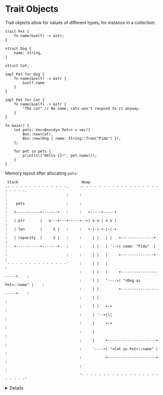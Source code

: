 # Trait Objects

Trait objects allow for values of different types, for instance in a collection:

```rust,editable
trait Pet {
    fn name(&self) -> &str;
}

struct Dog {
    name: String,
}

struct Cat;

impl Pet for Dog {
    fn name(&self) -> &str {
        &self.name
    }
}

impl Pet for Cat {
    fn name(&self) -> &str {
        "The cat" // No name, cats won't respond to it anyway.
    }
}

fn main() {
    let pets: Vec<Box<dyn Pet>> = vec![
        Box::new(Cat),
        Box::new(Dog { name: String::from("Fido") }),
    ];

    for pet in pets {
        println!("Hello {}!", pet.name());
    }
}
```

Memory layout after allocating `pets`:

```bob
 Stack                             Heap
.- - - - - - - - - - - - - -.     .- - - - - - - - - - - - - - - - - - - - - - -.
:                           :     :                                             :
:    pets                   :     :                                             :
:   +-----------+-------+   :     :   +-----+-----+                             :
:   | ptr       |   o---+---+-----+-->| o o | o o |                             :
:   | len       |     2 |   :     :   +-|-|-+-|-|-+                             :
:   | capacity  |     2 |   :     :     | |   | |   +---------------+           :
:   +-----------+-------+   :     :     | |   | '-->| name: "Fido"  |           :
:                           :     :     | |   |     +---------------+           :
`- - - - - - - - - - - - - -'     :     | |   |                                 :
                                  :     | |   |     +----------------------+    :
                                  :     | |   '---->| "<Dog as Pet>::name" |    :
                                  :     | |         +----------------------+    :
                                  :     | |                                     :
                                  :     | |   +-+                               :
                                  :     | '-->|\|                               :
                                  :     |     +-+                               :
                                  :     |                                       :
                                  :     |     +----------------------+          :
                                  :     '---->| "<Cat as Pet>::name" |          :
                                  :           +----------------------+          :
                                  :                                             :
                                  '- - - - - - - - - - - - - - - - - - - - - - -'
```

<details>

- Types that implement a given trait may be of different sizes. This makes it impossible to have things like `Vec<Pet>` in the example above.
- `dyn Pet` is a way to tell the compiler about a dynamically sized type that implements `Pet`.
- In the example, `pets` holds _fat pointers_ to objects that implement `Pet`. The fat pointer consists of two components, a pointer to the actual object and a pointer to the virtual method table for the `Pet` implementation of that particular object.
- Compare these outputs of [`size_of`](https://doc.rust-lang.org/stable/std/intrinsics/fn.size_of.html) in the above example:
  ```rust,ignore
  println!("{} {}", std::mem::size_of::<Dog>(), std::mem::size_of::<Cat>());
  println!("{} {}", std::mem::size_of::<&Dog>(), std::mem::size_of::<&Cat>());
  println!("{}", std::mem::size_of::<&dyn Pet>());
  println!("{}", std::mem::size_of::<Box<dyn Pet>>());
  ```
  - `len` and `capacity` of a `Vec` and a pointer are of type `usize` which has 8 bytes (64 bits) on 64-bit systems.

</details>
